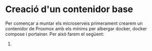 # Creació d'un contenidor base

Per començar a muntar els microserveis primerament crearem un contenidor de Proxmox amb els mínims per albergar docker, docker compose i portainer. Per això farem el següent:

1. 